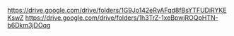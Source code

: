 https://drive.google.com/drive/folders/1G9Jo142eRyAFqd8fBsYTFUDiRYKEKswZ
https://drive.google.com/drive/folders/1h3TrZ-1xeBpwjROQpHTN-b6Dkm3jDOqg
